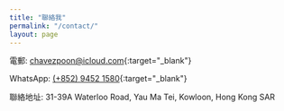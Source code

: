 ```yaml
---
title: "聯絡我"
permalink: "/contact/"
layout: page
---
```


電郵: [chavezpoon@icloud.com](mailto:chavezpoon@icloud.com){:target="_blank"}

WhatsApp: [(+852) 9452 1580](http://wa.me/85294521580){:target="_blank"}

聯絡地址: 31-39A Waterloo Road, Yau Ma Tei, Kowloon, Hong Kong SAR
